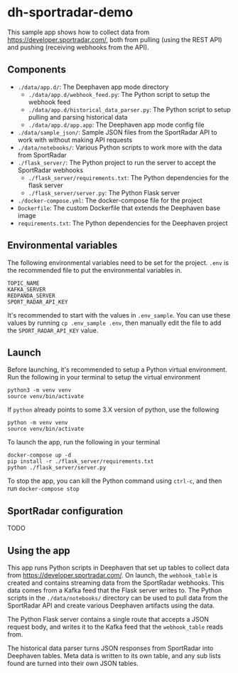 # dh-sportradar-demo

This sample app shows how to collect data from https://developer.sportradar.com/, both from pulling (using the REST API) and pushing (receiving webhooks from the API).

## Components

* `./data/app.d/`: The Deephaven app mode directory
  * `./data/app.d/webhook_feed.py`: The Python script to setup the webhook feed
  * `./data/app.d/historical_data_parser.py`: The Python script to setup pulling and parsing historical data
  * `./data/app.d/app.app`: The Deephaven app mode config file
* `./data/sample_json/`: Sample JSON files from the SportRadar API to work with without making API requests
* `./data/notebooks/`: Various Python scripts to work more with the data from SportRadar
* `./flask_server/`: The Python project to run the server to accept the SportRadar webhooks
  * `./flask_server/requirements.txt`: The Python dependencies for the flask server
  * `./flask_server/server.py`: The Python Flask server
* `./docker-compose.yml`: The docker-compose file for the project
* `Dockerfile`: The custom Dockerfile that extends the Deephaven base image
* `requirements.txt`: The Python dependencies for the Deephaven project

## Environmental variables

The following environmental variables need to be set for the project. `.env` is the recommended file to put the environmental variables in.

```
TOPIC_NAME
KAFKA_SERVER
REDPANDA_SERVER
SPORT_RADAR_API_KEY
```

It's recommended to start with the values in `.env_sample`. You can use these values by running `cp .env_sample .env`, then manually edit the file to add the `SPORT_RADAR_API_KEY` value.

## Launch

Before launching, it's recommended to setup a Python virtual environment. Run the following in your terminal to setup the virtual environment

```
python3 -m venv venv
source venv/bin/activate
```

If `python` already points to some 3.X version of python, use the following

```
python -m venv venv
source venv/bin/activate
```

To launch the app, run the following in your terminal

```
docker-compose up -d
pip install -r ./flask_server/requirements.txt
python ./flask_server/server.py
```

To stop the app, you can kill the Python command using `ctrl-c`, and then run `docker-compose stop`

## SportRadar configuration

TODO

## Using the app

This app runs Python scripts in Deephaven that set up tables to collect data from https://developer.sportradar.com/. On launch, the `webhook_table` is created and contains streaming data from the SportRadar webhooks. This data comes from a Kafka feed that the Flask server writes to. The Python scripts in the `./data/notebooks/` directory can be used to pull data from the SportRadar API and create various Deephaven artifacts using the data.

The Python Flask server contains a single route that accepts a JSON request body, and writes it to the Kafka feed that the `webhook_table` reads from.

The historical data parser turns JSON responses from SportRadar into Deephaven tables. Meta data is written to its own table, and any sub lists found are turned into their own JSON tables.
